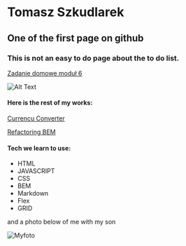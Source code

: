 # Tomasz Szkudlarek 

## One of the first page on github

### This is not an easy to do page about the to do list.
[Zadanie domowe moduł 6](https://tymek20.github.io/modul-6-zadanie/)

![Alt Text](https://github.com/Tymek20/modul-6-zadanie/blob/master/gif/modul%206%20zadanie%20domowe.gif?raw=true)

#### Here is the rest of my works:

[Currencu Converter](https://tymek20.github.io/Currency-converter/)

[Refactoring BEM](https://tymek20.github.io/BEM-refactoring/)
#### Tech we learn to use: 
- HTML
- JAVASCRIPT
- CSS
- BEM
- Markdown
- Flex
- GRID

and a photo below of me with my son

![Myfoto](https://github.com/tymek20/Currency-converter/blob/main/images/myphoto.jpg?raw=true)